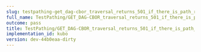 ```yaml
---
slug: testpathing-get_dag-cbor_traversal_returns_501_if_there_is_path_remainder
full_name: TestPathing/GET_DAG-CBOR_traversal_returns_501_if_there_is_path_remainder
outcome: pass
title: TestPathing/GET_DAG-CBOR_traversal_returns_501_if_there_is_path_remainder
implementation_id: kubo
version: dev-44b0eaa-dirty
---
```


